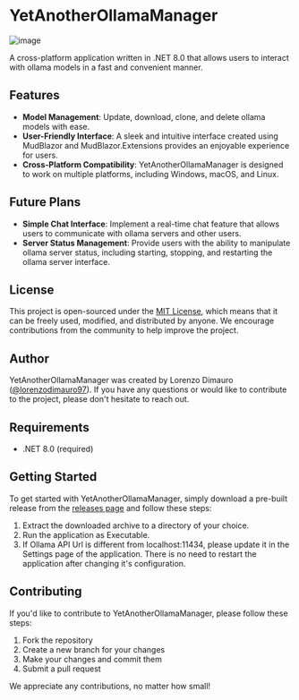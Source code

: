 # YetAnotherOllamaManager
![image](https://github.com/user-attachments/assets/46ff4299-89b1-43fc-80db-83bdab053f1d)


A cross-platform application written in .NET 8.0 that allows users to interact with ollama models in a fast and
convenient manner.

## Features

* **Model Management**: Update, download, clone, and delete ollama models with ease.
* **User-Friendly Interface**: A sleek and intuitive interface created using MudBlazor and MudBlazor.Extensions
provides an enjoyable experience for users.
* **Cross-Platform Compatibility**: YetAnotherOllamaManager is designed to work on multiple platforms, including
Windows, macOS, and Linux.

## Future Plans

* **Simple Chat Interface**: Implement a real-time chat feature that allows users to communicate with ollama
servers and other users.
* **Server Status Management**: Provide users with the ability to manipulate ollama server status, including
starting, stopping, and restarting the ollama server interface.

## License

This project is open-sourced under the [MIT License](https://opensource.org/licenses/MIT), which means that it can
be freely used, modified, and distributed by anyone. We encourage contributions from the community to help improve
the project.

## Author

YetAnotherOllamaManager was created by Lorenzo Dimauro ([@lorenzodimauro97](https://github.com/lorenzodimauro97)).
If you have any questions or would like to contribute to the project, please don't hesitate to reach out.

## Requirements

* .NET 8.0 (required)

## Getting Started

To get started with YetAnotherOllamaManager, simply download a pre-built release from the [releases
page](https://github.com/lorenzodimauro97/YetAnotherOllamaManager/releases) and follow these steps:

1. Extract the downloaded archive to a directory of your choice.
2. Run the application as Executable.
3. If Ollama API Url is different from localhost:11434, please update it in the Settings page of the application. There is no need to restart the application after changing it's configuration.

## Contributing

If you'd like to contribute to YetAnotherOllamaManager, please follow these steps:

1. Fork the repository
2. Create a new branch for your changes
3. Make your changes and commit them
4. Submit a pull request

We appreciate any contributions, no matter how small!
